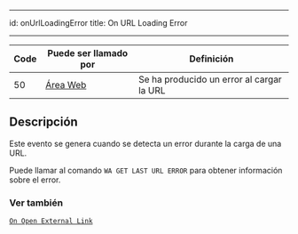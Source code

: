 - - -
id: onUrlLoadingError title: On URL Loading Error
- - -

| Code | Puede ser llamado por                       | Definición                                |
| ---- | ------------------------------------------- | ----------------------------------------- |
| 50   | [Área Web](FormObjects/webArea_overview.md) | Se ha producido un error al cargar la URL |


## Descripción

Este evento se genera cuando se detecta un error durante la carga de una URL.

Puede llamar al comando `WA GET LAST URL ERROR` para obtener información sobre el error.


### Ver también
[`On Open External Link`](onOpenExternalLink.md)